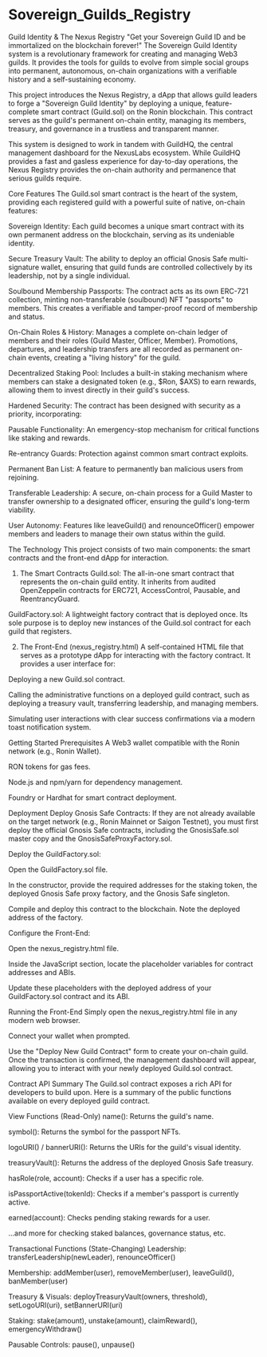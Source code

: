 # Sovereign_Guilds_Registry
Guild Identity & The Nexus Registry
"Get your Sovereign Guild ID and be immortalized on the blockchain forever!"
The Sovereign Guild Identity system is a revolutionary framework for creating and managing Web3 guilds. It provides the tools for guilds to evolve from simple social groups into permanent, autonomous, on-chain organizations with a verifiable history and a self-sustaining economy.

This project introduces the Nexus Registry, a dApp that allows guild leaders to forge a "Sovereign Guild Identity" by deploying a unique, feature-complete smart contract (Guild.sol) on the Ronin blockchain. This contract serves as the guild's permanent on-chain entity, managing its members, treasury, and governance in a trustless and transparent manner.

This system is designed to work in tandem with GuildHQ, the central management dashboard for the NexusLabs ecosystem. While GuildHQ provides a fast and gasless experience for day-to-day operations, the Nexus Registry provides the on-chain authority and permanence that serious guilds require.

Core Features
The Guild.sol smart contract is the heart of the system, providing each registered guild with a powerful suite of native, on-chain features:

Sovereign Identity: Each guild becomes a unique smart contract with its own permanent address on the blockchain, serving as its undeniable identity.

Secure Treasury Vault: The ability to deploy an official Gnosis Safe multi-signature wallet, ensuring that guild funds are controlled collectively by its leadership, not by a single individual.

Soulbound Membership Passports: The contract acts as its own ERC-721 collection, minting non-transferable (soulbound) NFT "passports" to members. This creates a verifiable and tamper-proof record of membership and status.

On-Chain Roles & History: Manages a complete on-chain ledger of members and their roles (Guild Master, Officer, Member). Promotions, departures, and leadership transfers are all recorded as permanent on-chain events, creating a "living history" for the guild.

Decentralized Staking Pool: Includes a built-in staking mechanism where members can stake a designated token (e.g., $Ron, $AXS) to earn rewards, allowing them to invest directly in their guild's success.

Hardened Security: The contract has been designed with security as a priority, incorporating:

Pausable Functionality: An emergency-stop mechanism for critical functions like staking and rewards.

Re-entrancy Guards: Protection against common smart contract exploits.

Permanent Ban List: A feature to permanently ban malicious users from rejoining.

Transferable Leadership: A secure, on-chain process for a Guild Master to transfer ownership to a designated officer, ensuring the guild's long-term viability.

User Autonomy: Features like leaveGuild() and renounceOfficer() empower members and leaders to manage their own status within the guild.

The Technology
This project consists of two main components: the smart contracts and the front-end dApp for interaction.

1. The Smart Contracts
Guild.sol: The all-in-one smart contract that represents the on-chain guild entity. It inherits from audited OpenZeppelin contracts for ERC721, AccessControl, Pausable, and ReentrancyGuard.

GuildFactory.sol: A lightweight factory contract that is deployed once. Its sole purpose is to deploy new instances of the Guild.sol contract for each guild that registers.

2. The Front-End (nexus_registry.html)
A self-contained HTML file that serves as a prototype dApp for interacting with the factory contract. It provides a user interface for:

Deploying a new Guild.sol contract.

Calling the administrative functions on a deployed guild contract, such as deploying a treasury vault, transferring leadership, and managing members.

Simulating user interactions with clear success confirmations via a modern toast notification system.

Getting Started
Prerequisites
A Web3 wallet compatible with the Ronin network (e.g., Ronin Wallet).

RON tokens for gas fees.

Node.js and npm/yarn for dependency management.

Foundry or Hardhat for smart contract deployment.

Deployment
Deploy Gnosis Safe Contracts: If they are not already available on the target network (e.g., Ronin Mainnet or Saigon Testnet), you must first deploy the official Gnosis Safe contracts, including the GnosisSafe.sol master copy and the GnosisSafeProxyFactory.sol.

Deploy the GuildFactory.sol:

Open the GuildFactory.sol file.

In the constructor, provide the required addresses for the staking token, the deployed Gnosis Safe proxy factory, and the Gnosis Safe singleton.

Compile and deploy this contract to the blockchain. Note the deployed address of the factory.

Configure the Front-End:

Open the nexus_registry.html file.

Inside the JavaScript section, locate the placeholder variables for contract addresses and ABIs.

Update these placeholders with the deployed address of your GuildFactory.sol contract and its ABI.

Running the Front-End
Simply open the nexus_registry.html file in any modern web browser.

Connect your wallet when prompted.

Use the "Deploy New Guild Contract" form to create your on-chain guild. Once the transaction is confirmed, the management dashboard will appear, allowing you to interact with your newly deployed Guild.sol contract.

Contract API Summary
The Guild.sol contract exposes a rich API for developers to build upon. Here is a summary of the public functions available on every deployed guild contract.

View Functions (Read-Only)
name(): Returns the guild's name.

symbol(): Returns the symbol for the passport NFTs.

logoURI() / bannerURI(): Returns the URIs for the guild's visual identity.

treasuryVault(): Returns the address of the deployed Gnosis Safe treasury.

hasRole(role, account): Checks if a user has a specific role.

isPassportActive(tokenId): Checks if a member's passport is currently active.

earned(account): Checks pending staking rewards for a user.

...and more for checking staked balances, governance status, etc.

Transactional Functions (State-Changing)
Leadership: transferLeadership(newLeader), renounceOfficer()

Membership: addMember(user), removeMember(user), leaveGuild(), banMember(user)

Treasury & Visuals: deployTreasuryVault(owners, threshold), setLogoURI(uri), setBannerURI(uri)

Staking: stake(amount), unstake(amount), claimReward(), emergencyWithdraw()

Pausable Controls: pause(), unpause()
